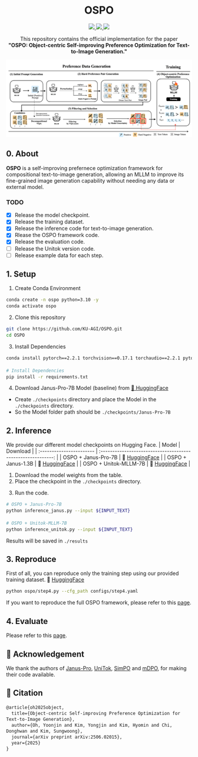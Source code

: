 <h1 align="center">OSPO</h1>

<p align="center">
  <a href="https://arxiv.org/abs/2506.02015">
    <img src="https://img.shields.io/badge/arXiv-2506.02015-B31B1B">
  </a>
  <a href="https://huggingface.co/KU-AGILab/OSPO-Janus-Pro-7B">
    <img src="https://img.shields.io/badge/HF-Checkpoint-ff9b21?logo=huggingface&logoColor=#FFD21E&labelColor=black">
  </a>
  <a href="https://huggingface.co/datasets/KU-AGILab/OSPO-Janus-Pro-7B-iter1">
    <img src="https://img.shields.io/badge/HF-Training%20Data-ff9b21?logo=huggingface&logoColor=#FFD21E&labelColor=black">
  </a>
</p>

<p align="center">
This repository contains the official implementation for the paper</br><b>"OSPO: Object-centric Self-improving Preference Optimization for Text-to-Image Generation."</b>
</p>

![Framework](./assets/framework.png)

## 0. About
**OSPO** is a self-improving prefernece optimization framework for compositional text-to-image generation, allowing an MLLM to improve its fine-grained image generation capability without needing any data or external model. 

### TODO
- [x] Release the model checkpoint.
- [x] Release the training dataset.
- [x] Release the inference code for text-to-image generation.
- [x] Rlease the OSPO framework code.
- [x] Release the evaluation code.
- [ ] Release the Unitok version code.
- [ ] Release example data for each step.

## 1. Setup
1. Create Conda Environment
<!-- ```bash
conda create -n ospo python=3.8 -y
conda activate ospo
``` -->
```bash
conda create -n ospo python=3.10 -y
conda activate ospo
```

2. Clone this repository
```bash
git clone https://github.com/KU-AGI/OSPO.git
cd OSPO
```

3. Install Dependencies
<!-- ```bash
# We use pytorch 2.0.1 CUDA 11.7 Version
conda install pytorch==2.0.1 torchvision==0.15.2 torchaudio==2.0.2 pytorch-cuda=11.7 -c pytorch -c nvidia

# Install Dependencies
pip install -r requirements.txt
``` -->
```bash
conda install pytorch==2.2.1 torchvision==0.17.1 torchaudio==2.2.1 pytorch-cuda=12.1 -c pytorch -c nvidia

# Install Dependencies
pip install -r requirements.txt
```

4. Download Janus-Pro-7B Model (baseline) from [🤗 HuggingFace](https://huggingface.co/deepseek-ai/Janus-Pro-7B)
- Create `./checkpoints` directory and place the Model in the `./checkpoints` directory.
- So the Model folder path should be `./checkpoints/Janus-Pro-7B`


## 2. Inference
We provide our different model checkpoints on Hugging Face.
|         Model            |                           Download                           |
| :----------------------- | :----------------------------------------------------------: |
| OSPO + Janus-Pro-7B      |   🤗 [HuggingFace](https://huggingface.co/KU-AGILab/OSPO-Janus-Pro-7B) |
| OSPO + Janus-1.3B        |   🤗 [HuggingFace](https://huggingface.co/KU-AGILab/OSPO-Janus-1B) |
| OSPO + Unitok-MLLM-7B    |   🤗 [HuggingFace](https://huggingface.co/KU-AGILab/OSPO-Unitok-MLLM-7B) |

1. Download the model weights from the table.
2. Place the checkpoint in the `./checkpoints` directory.

<!-- 3. So the checkpoint path should be `./checkpoints/ospo-epoch1.ckpt` -->
<!-- 1. For inference, please download the model weights from the following link: -->
<!-- - Janus-Pro-7B trained by **OSPO** Framework: [Google Drive](https://drive.google.com/file/d/1AI42LfljJ5nl2YZ-AVuD0sziYs0KB_yx/view?usp=sharing)-->

<!-- 3. Run the script.
```bash
bash scripts/run_inference.sh
``` -->
3. Run the code.
```bash
# OSPO + Janus-Pro-7B
python inference_janus.py --input ${INPUT_TEXT}

# OSPO + Unitok-MLLM-7B
python inference_unitok.py --input ${INPUT_TEXT}
```
Results will be saved in `./results`

## 3. Reproduce 
First of all, you can reproduce only the training step using our provided training dataset.  🤗 [HuggingFace](https://huggingface.co/datasets/KU-AGILab/OSPO-Janus-Pro-7B-iter1)
```bash
python ospo/step4.py --cfg_path configs/step4.yaml
```
If you want to reproduce the full OSPO framework, please refer to this [page](https://github.com/KU-AGI/OSPO/blob/main/ospo/README.md).


## 4. Evaluate 
Please refer to this [page](https://github.com/KU-AGI/OSPO/blob/main/eval/README.md).


## 📍 Acknowledgement
We thank the authors of [Janus-Pro](https://github.com/deepseek-ai/Janus?tab=readme-ov-file#janus-pro), [UniTok](https://github.com/FoundationVision/UniTok), [SimPO](https://github.com/princeton-nlp/SimPO) and [mDPO](https://github.com/luka-group/mDPO), for making their code available.

## 📍 Citation
```
@article{oh2025object,
  title={Object-centric Self-improving Preference Optimization for Text-to-Image Generation},
  author={Oh, Yoonjin and Kim, Yongjin and Kim, Hyomin and Chi, Donghwan and Kim, Sungwoong},
  journal={arXiv preprint arXiv:2506.02015},
  year={2025}
}
```
